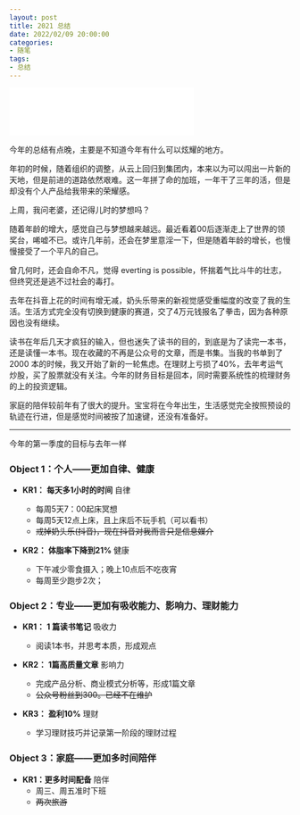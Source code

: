 ```yaml
---
layout: post
title: 2021 总结
date: 2022/02/09 20:00:00
categories:
- 随笔
tags:
- 总结
---
```


<iframe frameborder="no" border="0" marginwidth="0" marginheight="0" width=330 height=86 src="//music.163.com/outchain/player?type=2&id=1293886117&auto=1&height=66"></iframe>

今年的总结有点晚，主要是不知道今年有什么可以炫耀的地方。

年初的时候，随着组织的调整，从云上回归到集团内，本来以为可以闯出一片新的天地，但是前进的道路依然艰难。这一年拼了命的加班，一年干了三年的活，但是却没有个人产品给我带来的荣耀感。

上周，我问老婆，还记得儿时的梦想吗？

随着年龄的增大，感觉自己与梦想越来越远。最近看着00后逐渐走上了世界的领奖台，唏嘘不已。或许几年前，还会在梦里意淫一下，但是随着年龄的增长，也慢慢接受了一个平凡的自己。

曾几何时，还会自命不凡，觉得 everting is possible，怀揣着气比斗牛的壮志，但终究还是逃不过社会的毒打。

去年在抖音上花的时间有增无减，奶头乐带来的新视觉感受重幅度的改变了我的生活。生活方式完全没有切换到健康的赛道，交了4万元钱报名了拳击，因为各种原因也没有继续。

读书在年后几天才疯狂的输入，但也迷失了读书的目的，到底是为了读完一本书，还是读懂一本书。现在收藏的不再是公众号的文章，而是书集。当我的书单到了 2000 本的时候，我又开始了新的一轮焦虑。在理财上亏损了40%，去年考运气炒股，买了股票就没有关注。今年的财务目标是回本，同时需要系统性的梳理财务的上的投资逻辑。

家庭的陪伴较前年有了很大的提升。宝宝将在今年出生，生活感觉完全按照预设的轨迹在行进，但是感觉时间被按了加速键，还没有准备好。

---

今年的第一季度的目标与去年一样

### Object 1：个人——更加自律、健康

- **KR1：** **每天多1小时的时间** 自律
  - 每周5天7：00起床冥想
  - 每周5天12点上床，且上床后不玩手机（可以看书）
  - ~~戒掉奶头乐(抖音)，现在抖音对我而言只是信息媒介~~

- **KR2：** **体脂率下降到21%** 健康
  - 下午减少零食摄入；晚上10点后不吃夜宵
  - 每周至少跑步2次；

### Object 2：专业——更加有吸收能力、影响力、理财能力

- **KR1：** **1 篇读书笔记** 吸收力
  - 阅读1本书，并思考本质，形成观点

- **KR2：** **1篇高质量文章** 影响力
  - 完成产品分析、商业模式分析等，形成1篇文章
  - ~~公众号粉丝到300。已经不在维护~~

- **KR3：** **盈利10%** 理财
  - 学习理财技巧并记录第一阶段的理财过程

### Object 3：家庭——更加多时间陪伴

- **KR1：更多时间配备** 陪伴
  - 周三、周五准时下班 
  - ~~两次旅游~~
